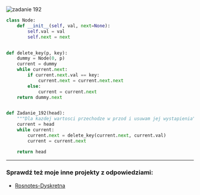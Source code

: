 <picture>
  <source srcset="../../srt/zbior_zadan/192.png" media="(prefers-color-scheme: light)">
  <source srcset="../../srt/zbior_zadan/black_192.png" media="(prefers-color-scheme: dark)">
  <img src="../../srt/zbior_zadan/black_192.png" alt="zadanie 192">
</picture>

```python
class Node:
    def __init__(self, val, next=None):
        self.val = val
        self.next = next


def delete_key(p, key):
    dummy = Node(0, p)
    current = dummy
    while current.next:
        if current.next.val == key:
            current.next = current.next.next
        else:
            current = current.next
    return dummy.next


def Zadanie_192(head):
    """Dla kazdej wartosci przechodze w przod i usuwam jej wystapienia"""
    current = head
    while current:
        current.next = delete_key(current.next, current.val)
        current = current.next

    return head
```

---
### Sprawdź też moje inne projekty z odpowiedziami:
- [Rosnotes-Dyskretna](https://github.com/kamilGie/Rosnotes-Dyskretna)
